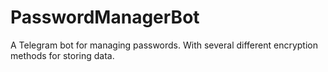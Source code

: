# PasswordManagerBot
A Telegram bot for managing passwords. With several different encryption methods for storing data.
